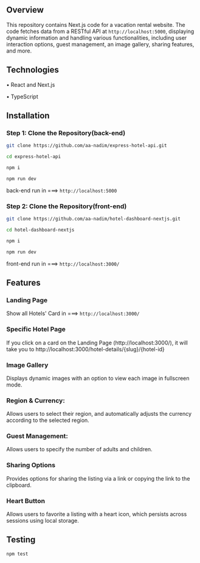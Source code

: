 ## Overview

This repository contains Next.js code for a vacation rental website. The code fetches data from a RESTful API at `http://localhost:5000`, displaying dynamic information and handling various functionalities, including user interaction options, guest management, an image gallery, sharing features, and more.

## Technologies

• React and Next.js

• TypeScript


## Installation

### Step 1: Clone the Repository(back-end)

```bash
git clone https://github.com/aa-nadim/express-hotel-api.git

cd express-hotel-api

npm i

npm run dev
```

back-end run in ===> `http://localhost:5000`

### Step 2: Clone the Repository(front-end)

```bash
git clone https://github.com/aa-nadim/hotel-dashboard-nextjs.git

cd hotel-dashboard-nextjs

npm i

npm run dev
```

front-end run in ===> `http://localhost:3000/`


## Features

### Landing Page 

Show all Hotels' Card in ===>  `http://localhost:3000/`

### Specific Hotel Page

If you click on a card on the Landing Page (http://localhost:3000/), it will take you to http://localhost:3000/hotel-details/{slug}/{hotel-id}

### Image Gallery

Displays dynamic images with an option to view each image in fullscreen mode.

### Region & Currency: 

Allows users to select their region, and automatically adjusts the currency according to the selected region.

### Guest Management: 

Allows users to specify the number of adults and children.

### Sharing Options 

Provides options for sharing the listing via a link or copying the link to the clipboard.

### Heart Button 

Allows users to favorite a listing with a heart icon, which persists across sessions using local storage.

## Testing
```bash
npm test
```

